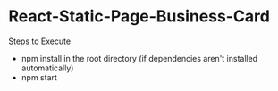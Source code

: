 # React-Static-Page-Business-Card

Steps to Execute
  - npm install in the root directory (if dependencies aren't installed automatically)
  - npm start
